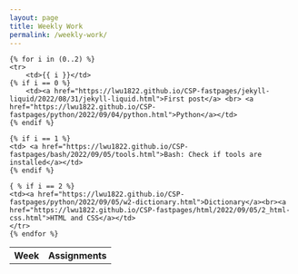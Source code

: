 ```yaml
---
layout: page
title: Weekly Work
permalink: /weekly-work/
---
```



<table>
    <tr>
        <th>Week</th>
        <th>Assignments</th>
    </tr>
    
    
    {% for i in (0..2) %}
    <tr>
        <td>{{ i }}</td>
    {% if i == 0 %}
        <td><a href="https://lwu1822.github.io/CSP-fastpages/jekyll-liquid/2022/08/31/jekyll-liquid.html">First post</a> <br> <a href="https://lwu1822.github.io/CSP-fastpages/python/2022/09/04/python.html">Python</a></td>
    {% endif %}

    {% if i == 1 %}
    <td> <a href="https://lwu1822.github.io/CSP-fastpages/bash/2022/09/05/tools.html">Bash: Check if tools are installed</a></td>
    {% endif %}

    { % if i == 2 %}
    <td><a href="https://lwu1822.github.io/CSP-fastpages/python/2022/09/05/w2-dictionary.html">Dictionary</a><br><a href="https://lwu1822.github.io/CSP-fastpages/html/2022/09/05/2_html-css.html">HTML and CSS</a></td>
    </tr>
    {% endfor %}
    


</table>

